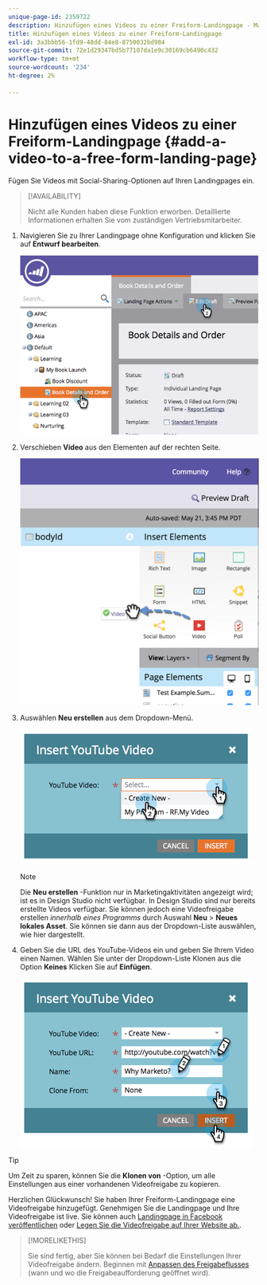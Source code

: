 ```yaml
---
unique-page-id: 2359722
description: Hinzufügen eines Videos zu einer Freiform-Landingpage - Marketo-Dokumente - Produktdokumentation
title: Hinzufügen eines Videos zu einer Freiform-Landingpage
exl-id: 3a3bbb56-1fd9-48dd-84e8-8750032bd984
source-git-commit: 72e1d29347bd5b77107da1e9c30169cb6490c432
workflow-type: tm+mt
source-wordcount: '234'
ht-degree: 2%

---
```


# Hinzufügen eines Videos zu einer Freiform-Landingpage {#add-a-video-to-a-free-form-landing-page}

Fügen Sie Videos mit Social-Sharing-Optionen auf Ihren Landingpages ein.

>[!AVAILABILITY]
>
>Nicht alle Kunden haben diese Funktion erworben. Detaillierte Informationen erhalten Sie vom zuständigen Vertriebsmitarbeiter.

1. Navigieren Sie zu Ihrer Landingpage ohne Konfiguration und klicken Sie auf **Entwurf bearbeiten**.

   ![](assets/image2014-9-17-11-3a28-3a51.png)

1. Verschieben **Video** aus den Elementen auf der rechten Seite.

   ![](assets/image2015-5-21-15-3a46-3a34.png)

1. Auswählen **Neu erstellen** aus dem Dropdown-Menü.

   ![](assets/image2014-9-17-11-3a29-3a8.png)

   >[!NOTE]
   >
   >Die **Neu erstellen** -Funktion nur in Marketingaktivitäten angezeigt wird; ist es in Design Studio nicht verfügbar. In Design Studio sind nur bereits erstellte Videos verfügbar. Sie können jedoch eine Videofreigabe erstellen _innerhalb eines Programms_ durch Auswahl **Neu** > **Neues lokales Asset**. Sie können sie dann aus der Dropdown-Liste auswählen, wie hier dargestellt.

1. Geben Sie die URL des YouTube-Videos ein und geben Sie Ihrem Video einen Namen. Wählen Sie unter der Dropdown-Liste Klonen aus die Option **Keines** Klicken Sie auf **Einfügen**.

   ![](assets/image2014-9-17-11-3a29-3a15.png)

>[!TIP]
>
>Um Zeit zu sparen, können Sie die **Klonen von** -Option, um alle Einstellungen aus einer vorhandenen Videofreigabe zu kopieren.

Herzlichen Glückwunsch!  Sie haben Ihrer Freiform-Landingpage eine Videofreigabe hinzugefügt. Genehmigen Sie die Landingpage und Ihre Videofreigabe ist live. Sie können auch [Landingpage in Facebook veröffentlichen](/help/marketo/product-docs/demand-generation/facebook/publish-landing-pages-to-facebook.md) oder [Legen Sie die Videofreigabe auf Ihrer Website ab.](/help/marketo/product-docs/demand-generation/social/social-functions/deploy-social-on-your-website.md).

>[!MORELIKETHIS]
>
>Sie sind fertig, aber Sie können bei Bedarf die Einstellungen Ihrer Videofreigabe ändern. Beginnen mit  [Anpassen des Freigabeflusses](/help/marketo/product-docs/demand-generation/social/configuring-social-actions/customize-video-share-flow.md) (wann und wo die Freigabeaufforderung geöffnet wird).
